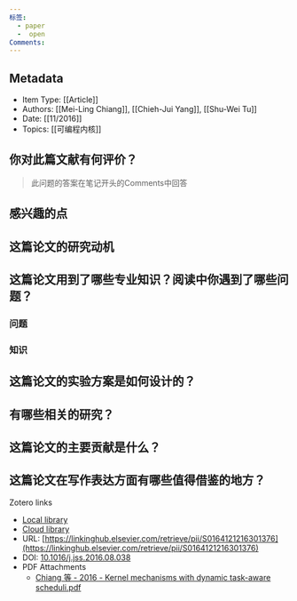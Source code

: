 ```yaml
---
标签:
  - paper
  -  open
Comments:
---
```

## Metadata
* Item Type: [[Article]]      
* Authors: [[Mei-Ling Chiang]], [[Chieh-Jui Yang]], [[Shu-Wei Tu]]      
* Date: [[11/2016]]   
* Topics: [[可编程内核]]   
  


## 你对此篇文献有何评价？

>此问题的答案在笔记开头的Comments中回答


## 感兴趣的点



## 这篇论文的研究动机




## 这篇论文用到了哪些专业知识？阅读中你遇到了哪些问题？ 
### 问题
### 知识


## 这篇论文的实验方案是如何设计的？ 




## 有哪些相关的研究？




## 这篇论文的主要贡献是什么？



## 这篇论文在写作表达方面有哪些值得借鉴的地方？





Zotero links

* [Local library](zotero://select/items/1_YE5VAIRH)    
* [Cloud library](http://zotero.org/users/12537825/items/YE5VAIRH)  
* URL: [https://linkinghub.elsevier.com/retrieve/pii/S0164121216301376](https://linkinghub.elsevier.com/retrieve/pii/S0164121216301376)  
* DOI: [10.1016/j.jss.2016.08.038](https://doi.org/10.1016/j.jss.2016.08.038)    
* PDF Attachments
	- [Chiang 等 - 2016 - Kernel mechanisms with dynamic task-aware scheduli.pdf](zotero://open-pdf/library/items/Y63ZS7RY)  

